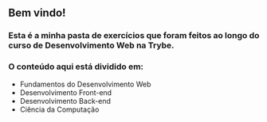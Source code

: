 ## Bem vindo! 
### Esta é a minha pasta de exercícios que foram feitos ao longo do curso de **Desenvolvimento Web** na **Trybe**.
### O conteúdo aqui está dividido em:
- Fundamentos do Desenvolvimento Web
- Desenvolvimento Front-end
- Desenvolvimento Back-end
- Ciência da Computação

